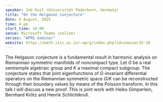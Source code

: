 ```yaml
---
speaker: Job Kuit (Universität Paderborn, Germany)
title: "On the Helgason conjecture"
date: 6 August, 2025
time: 4 pm
start_time: 16:00
venue: Microsoft Teams (online)
series: "APRG Seminar"
website: https://math.iisc.ac.in/~aprg/index.php?id=seminar25-26
---
```


The Helgason conjecture is a fundamental result in harmonic analysis on Riemannian symmetric manifolds of noncompact type. Let $G$ be a real semisimple
algebraic group and $K$ a maximal compact subgroup. The conjecture states that joint eigenfunctions of $G$-invariant differential operators on the
Riemannian symmetric space $G/K$ can be reconstructed through their boundary values by means of the Poisson transform. In this talk I will discuss a new proof.
This is joint work with Heiko Gimperlein, Bernhard Krötz and Henrik Schlichtkrull.
